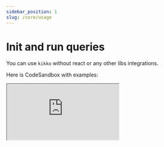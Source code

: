 ```yaml
---
sidebar_position: 1
slug: /core/usage
---
```


# Init and run queries

You can use `kikko` without react or any other libs integrations.

Here is CodeSandbox with examples:

<iframe
  src="https://codesandbox.io/embed/kikko-typescript-basic-example-mo1ie4?fontsize=14&hidenavigation=1&theme=dark&view=editor"
  style={{
    width: "100%",
    height: 500,
    border: 0,
    borderRadius: 4,
    overflow: "hidden"
  }}
  title="Kikko typescript basic example"
  allow="accelerometer; ambient-light-sensor; camera; encrypted-media; geolocation; gyroscope; hid; microphone; midi; payment; usb; vr; xr-spatial-tracking"
  sandbox="allow-forms allow-modals allow-popups allow-presentation allow-same-origin allow-scripts"
/>

## Init Kikko

```typescript
const db = await initDbClient({
  dbName: "helloWorld4",
  dbBackend: absurdWebBackend({
    wasmUrl: "https://kikko-doc.netlify.app/wasm/sql-wasm.wasm",
  }),
  plugins: [
    // migrationsPlugin({ migrations: [] }), // Uncomment if you need migration support
    // reactiveQueriesPlugin() // Uncomment if you want to use listenQueries()
  ],
});
```

## Run queries

```typescript
// One query
const title = "title";
const content = "content";
const title2 = "title2";
const content2 = "content2";

await db.runQuery(
  sql`INSERT INTO notes(id, title) VALUES(${title}, ${content})`
);

// Multiple queries

await db.runQueries([
  sql`INSERT INTO notes(id, title) VALUES(${title}, ${content})`,
  sql`INSERT INTO notes(id, title) VALUES(${title2}, ${content2})`,
]);

// You can also suppress log

await withSuppressedLog(db).runQueries([
  sql`INSERT INTO notes(id, title) VALUES(${title}, ${content})`,
  sql`INSERT INTO notes(id, title) VALUES(${title2}, ${content2})`,
]);

// Even with transaction

await withSuppressedLog(db).transaction(async (db) => {
  await db.runQueries([
    sql`INSERT INTO notes(id, title) VALUES(${title}, ${content})`,
    sql`INSERT INTO notes(id, title) VALUES(${title2}, ${content2})`,
  ]);

  db.runAfterTransactionCommitted(() => {
    console.log("Notes created!");
  });
});
```

